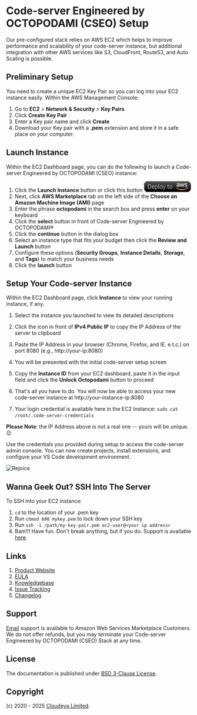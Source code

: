# Code-server Engineered by OCTOPODAMI (CSEO) Setup

Our pre-configured stack relies on AWS EC2 which helps to improve performance and scalability of your code-server instance, but additional integration with other AWS services like S3, CloudFront, Route53, and Auto Scaling is possible.

## Preliminary Setup

You need to create a unique EC2 Key Pair so you can log into your EC2 instance easily. Within the AWS Management Console:

1. Go to **EC2** > **Network & Security** > **Key Pairs**
2. Click **Create Key Pair**
3. Enter a Key pair name and click **Create**
4. Download your Key pair with a **.pem** extension and store it in a safe place on your computer.

## Launch Instance

Within the EC2 Dashboard page, you can do the following to launch a Code-server Engineered by OCTOPODAMI (CSEO) instance:

1. Click the **Launch Instance** button or click this button [![Launch Stack](./images/launch-stack.png?raw=true)](https://aws.amazon.com/marketplace/pp/prodview-icx22qpp2vkv2)
2. Next, click **AWS Marketplace** tab on the left side of the **Choose an Amazon Machine Image (AMI)** page
3. Enter the phrase **octopodami** in the search box and press **enter** on your keyboard
4. Click the **select** button in front of Code-server Engineered by OCTOPODAMI®
5. Click the **continue** button in the dialog box
6. Select an instance type that fits your budget then click the **Review and Launch** button
7. Configure these options (**Security Groups**, **Instance Details**, **Storage**, and **Tags**) to match your business needs
8. Click the **launch** button

## Setup Your Code-server Instance

Within the EC2 Dashboard page, click **Instance** to view your running instance, if any.

1. Select the instance you launched to view its detailed descriptions
2. Click the icon in front of **IPv4 Public IP** to copy the IP Address of the server to clipboard
3. Paste the IP Address in your browser (Chrome, Firefox, and IE. e.t.c.) on port 8080 (e.g., http://your-ip:8080)
4. You will be presented with the initial code-server setup screen

5. Copy the **Instance ID** from your EC2 dashboard, paste it in the input field and click the **Unlock Octopodami** button to proceed
6. That's all you have to do. You will now be able to access your new code-server instance at http://your-instance-ip:8080
7. Your login credential is available here in the EC2 Instance: `sudo cat /root/.code-server-credentials`

**Please Note**: the IP Address above is not a real one -- yours will be unique. :wink:

Use the credentials you provided during setup to access the code-server admin console. You can now create projects, install extensions, and configure your VS Code development environment.

![Rejoice](https://media.giphy.com/media/26xBFFYvGNMfPo9QQ/giphy.gif?raw=true "Rejoice")

## Wanna Geek Out? SSH Into The Server

To SSH into your EC2 instance:

1. ```cd``` to the location of your .pem key
2. Run ```chmod 600 mykey.pem``` to lock down your SSH key
3. Run ```ssh -i /path/my-key-pair.pem ec2-user@<your ip address>```
4. Bam!!! Have fun. Don't break anything, but if you do. Support is available [here](mailto:tech@cloudeya.org).

## Links

1. [Product Website](https://aws.amazon.com/marketplace/pp/prodview-iyn7nuvxxqcjg)
2. [EULA](./octopodamiEULA.txt)
3. [Knowledgebase](https://github.com/cloudeyalimited/code-server-engineered-by-octopodami/-/wikis/home)
4. [Issue Tracking](https://github.com/cloudeyalimited/code-server-engineered-by-octopodami/-/issues)
5. [Changelog](./changelog.md)

## Support

[Email](mailto:tech@cloudeya.org) support is available to Amazon Web Services Marketplace Customers. We do not offer refunds, but you may terminate your Code-server Engineered by OCTOPODAMI (CSEO) Stack at any time.

## License

The documentation is published under [BSD 3-Clause License](license.txt).

## Copyright

(c) 2020 - 2025 [Cloudeya Limited](https://cloudeya.org).
